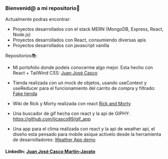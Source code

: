 ### Bienvenid@ a mi repositorio🤗

Actualmente podras encontrar:

  - Proyectos desarrollados con el stack MERN (MongoDB, Express, React, Node.js)
  - Proyectos desarrollados con React, consumiendo diversas apis
  - Proyectos desarrollados con javascript vanilla

Repositorios📚:

 - Mi portofolio donde podeis conocerme algo mejor. Esta hecho con React + TailWind CSS: [Juan José Casco](https://juanjosecasco.netlify.app/)

 - Tienda realizada con un mock de objetos, usando useContext y useReducer para el funcionamiento del carrito de compra y filtrado: [Fake tienda](https://faketienda.netlify.app/)

 - Wiki de Rick y Morty realizada con react [Rick and Morty](https://wikirick-and-morty.netlify.app)
   
 - Una buscador de gif hecha con react y la api de GIPHY: https://github.com/jjcasco99/gif_app

 - Una app para el clima realizada con react y la api de weather api, el diseño esta pensado para mobile asique activelo desde la herramienta de desarrolladores: [Weather App demo](https://weatherapp-jjcasco.netlify.app/)



#### LinkedIn: [Juan José Casco Martín-Javato](https://www.linkedin.com/in/juanjosecascomartin-javato/)
